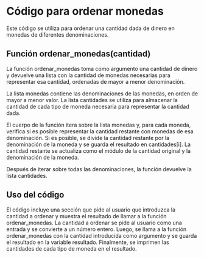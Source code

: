 # Código para ordenar monedas
Este código se utiliza para ordenar una cantidad dada de dinero en monedas de diferentes denominaciones.

## Función ordenar_monedas(cantidad)
La función ordenar_monedas toma como argumento una cantidad de dinero y devuelve una lista con la cantidad de monedas necesarias para representar esa cantidad, ordenadas de mayor a menor denominación.

La lista monedas contiene las denominaciones de las monedas, en orden de mayor a menor valor. La lista cantidades se utiliza para almacenar la cantidad de cada tipo de moneda necesaria para representar la cantidad dada.

El cuerpo de la función itera sobre la lista monedas y, para cada moneda, verifica si es posible representar la cantidad restante con monedas de esa denominación. Si es posible, se divide la cantidad restante por la denominación de la moneda y se guarda el resultado en cantidades[i]. La cantidad restante se actualiza como el módulo de la cantidad original y la denominación de la moneda.

Después de iterar sobre todas las denominaciones, la función devuelve la lista cantidades.

## Uso del código
El código incluye una sección que pide al usuario que introduzca la cantidad a ordenar y muestra el resultado de llamar a la función ordenar_monedas.
La cantidad a ordenar se pide al usuario como una entrada y se convierte a un número entero. Luego, se llama a la función ordenar_monedas con la cantidad introducida como argumento y se guarda el resultado en la variable resultado. Finalmente, se imprimen las cantidades de cada tipo de moneda en el resultado.
